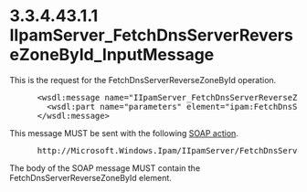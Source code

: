 <html dir="LTR" xmlns:mshelp="http://msdn.microsoft.com/mshelp" xmlns:ddue="http://ddue.schemas.microsoft.com/authoring/2003/5" xmlns:xlink="http://www.w3.org/1999/xlink" xmlns:tool="http://www.microsoft.com/tooltip">
 <body>
 <div id="header">
 <h1 class="heading">3.3.4.43.1.1 IIpamServer_FetchDnsServerReverseZoneById_InputMessage</h1>
 </div>
 <div id="mainSection">
 <div id="mainBody">
 <div id="allHistory" class="saveHistory"></div>
 <div id="sectionSection0" class="section" name="collapseableSection">
 

<p>This is the request for the FetchDnsServerReverseZoneById
operation.</p>

<dl>
<dd>
<div><pre> &lt;wsdl:message name=&quot;IIpamServer_FetchDnsServerReverseZoneById_InputMessage&quot;&gt;
   &lt;wsdl:part name=&quot;parameters&quot; element=&quot;ipam:FetchDnsServerReverseZoneById&quot; /&gt;
 &lt;/wsdl:message&gt;
</pre></div>
</dd></dl>

<p>This message MUST be sent with the following <a href="21b4a631-8f28-420f-822f-c5f879d5046e.md#gt_c1358651-96c1-4ce0-8e1f-b0b7a94145e3">SOAP action</a>.</p>

<dl>
<dd>
<div><pre> http://Microsoft.Windows.Ipam/IIpamServer/FetchDnsServerReverseZoneById
</pre></div>
</dd></dl>

<p>The body of the SOAP message MUST contain the
FetchDnsServerReverseZoneById element.</p>


 </div>
 </div>
 </div>
 </body>
</html>